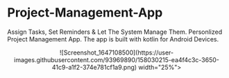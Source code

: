 # Project-Management-App
Assign Tasks, Set Reminders &amp; Let The System Manage Them. Personlized Project Management App.
The app is built with kotlin for Android Devices.
<p align="center">
  ![Screenshot_1647108500](https://user-images.githubusercontent.com/93969890/158030215-ea4f4c3c-3650-41c9-a1f2-374e781cf1a9.png)
width="25%">
</p>
